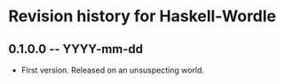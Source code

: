 # Revision history for Haskell-Wordle

## 0.1.0.0 -- YYYY-mm-dd

* First version. Released on an unsuspecting world.

